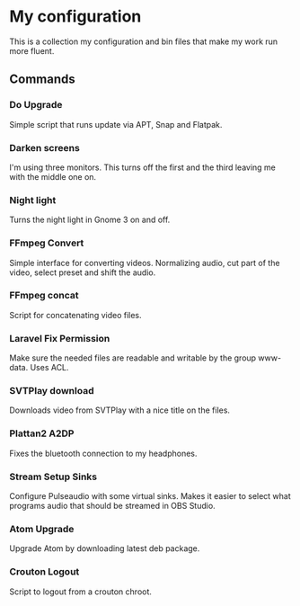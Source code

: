 # My configuration
This is a collection my configuration and bin files that make my work run more fluent.

## Commands

### Do Upgrade
Simple script that runs update via APT, Snap and Flatpak.

### Darken screens
I'm using three monitors. This turns off the first and the third leaving me with the middle one on.

### Night light
Turns the night light in Gnome 3 on and off.

### FFmpeg Convert
Simple interface for converting videos. Normalizing audio, cut part of the video, select preset and shift the audio.

### FFmpeg concat
Script for concatenating video files.

### Laravel Fix Permission
Make sure the needed files are readable and writable by the group www-data. Uses ACL.

### SVTPlay download
Downloads video from SVTPlay with a nice title on the files.

### Plattan2 A2DP
Fixes the bluetooth connection to my headphones.

### Stream Setup Sinks
Configure Pulseaudio with some virtual sinks. Makes it easier to select what programs audio that should be streamed in OBS Studio.

### Atom Upgrade
Upgrade Atom by downloading latest deb package.

### Crouton Logout
Script to logout from a crouton chroot.
